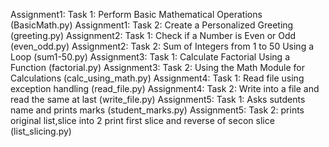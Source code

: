 Assignment1: Task 1: Perform Basic Mathematical Operations (BasicMath.py)
Assignment1: Task 2: Create a Personalized Greeting (greeting.py)
Assignment2: Task 1: Check if a Number is Even or Odd (even_odd.py)
Assignment2: Task 2: Sum of Integers from 1 to 50 Using a Loop (sum1-50.py)
Assignment3: Task 1: Calculate Factorial Using a Function (factorial.py)
Assignment3: Task 2: Using the Math Module for Calculations (calc_using_math.py)
Assignment4: Task 1: Read file using exception handling (read_file.py)
Assignment4: Task 2: Write into a file and read the same at last (write_file.py)
Assignment5: Task 1: Asks sutdents name and prints marks (student_marks.py)
Assignment5: Task 2: prints original list,slice into 2 print first slice and reverse of secon slice (list_slicing.py)